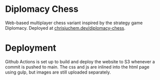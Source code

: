 # Diplomacy Chess

Web-based multiplayer chess variant inspired by the strategy game Diplomacy. 
Deployed at [chrisjuchem.dev/diplomacy-chess](chrisjuchem.dev/diplomacy-chess).

# Deployment

Github Actions is set up to build and deploy the website to S3 whenever a commit is pushed to main.
The css and js are inlined into the html page using gulp, but images are still uploaded separately.
